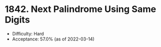 # 1842. Next Palindrome Using Same Digits
- Difficulty: Hard
- Acceptance: 57.0% (as of 2022-03-14)
